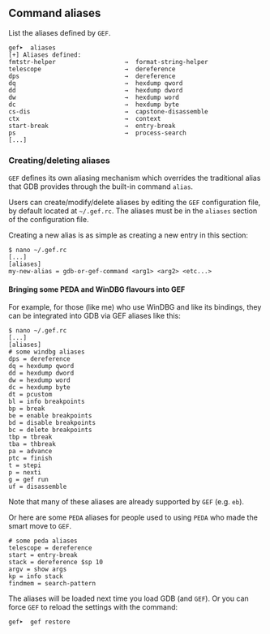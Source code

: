 ## Command aliases ##

List the aliases defined by `GEF`.

```
gef➤  aliases
[+] Aliases defined:
fmtstr-helper                   →  format-string-helper
telescope                       →  dereference
dps                             →  dereference
dq                              →  hexdump qword
dd                              →  hexdump dword
dw                              →  hexdump word
dc                              →  hexdump byte
cs-dis                          →  capstone-disassemble
ctx                             →  context
start-break                     →  entry-break
ps                              →  process-search
[...]
```

### Creating/deleting aliases

`GEF` defines its own aliasing mechanism which overrides the traditional
alias that GDB provides through the built-in command `alias`.

Users can create/modify/delete aliases by editing the `GEF` configuration file,
by default located at `~/.gef.rc`. The aliases must be in the `aliases` section
of the configuration file.

Creating a new alias is as simple as creating a new entry in this section:

```
$ nano ~/.gef.rc
[...]
[aliases]
my-new-alias = gdb-or-gef-command <arg1> <arg2> <etc...>
```

#### Bringing some PEDA and WinDBG flavours into GEF

For example, for those (like me) who use WinDBG and like its bindings, they can
be integrated into GDB via GEF aliases like this:

```
$ nano ~/.gef.rc
[...]
[aliases]
# some windbg aliases
dps = dereference
dq = hexdump qword
dd = hexdump dword
dw = hexdump word
dc = hexdump byte
dt = pcustom
bl = info breakpoints
bp = break
be = enable breakpoints
bd = disable breakpoints
bc = delete breakpoints
tbp = tbreak
tba = thbreak
pa = advance
ptc = finish
t = stepi
p = nexti
g = gef run
uf = disassemble
```

Note that many of these aliases are already supported by `GEF` (e.g. `eb`).

Or here are some `PEDA` aliases for people used to using `PEDA` who made the
smart move to `GEF`.

```
# some peda aliases
telescope = dereference
start = entry-break
stack = dereference $sp 10
argv = show args
kp = info stack
findmem = search-pattern
```

The aliases will be loaded next time you load GDB (and `GEF`). Or you can force
`GEF` to reload the settings with the command:

```
gef➤  gef restore
```
